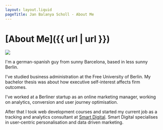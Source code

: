 ```yaml
---
layout: layout.liquid
pageTitle: Jan Balanya Scholl - About Me
---
```

# [About Me]({{ url | url }})
<img src="{{ '/images/Jan-Balanya-Scholl.jpg' | url }}">

I'm a german-spanish guy from sunny Barcelona, based in less sunny Berlin.

I've studied business administration at the Free University of Berlin. My bachelor thesis was about how executive self-interest affects firm outcomes.

I've worked at a Berliner startup as an online marketing manager, working on analytics, conversion and user journey optimisation.

After that I took web development courses and started my current job as a tracking and analytics consultant at [Smart Digital](https://www.smart-digital.de). Smart Digital specialises in user-centric personalisation and data driven marketing.